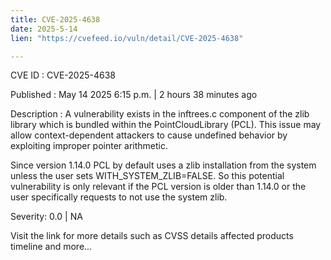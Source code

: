 ```yaml
---
title: CVE-2025-4638
date: 2025-5-14
lien: "https://cvefeed.io/vuln/detail/CVE-2025-4638"

---
```


CVE ID : CVE-2025-4638

Published :  May 14
2025
6:15 p.m. | 2 hours
38 minutes ago

Description : A vulnerability exists in the inftrees.c component of the zlib library
which is bundled within the PointCloudLibrary (PCL). This issue may allow context-dependent attackers to cause undefined behavior by exploiting improper pointer arithmetic.

Since version 1.14.0
PCL by default uses a zlib installation from the system
unless the user sets WITH_SYSTEM_ZLIB=FALSE. So this potential vulnerability is only relevant if the PCL version is older than 1.14.0 or the user specifically requests to not use the system zlib.

Severity: 0.0 | NA

Visit the link for more details
such as CVSS details
affected products
timeline
and more...
